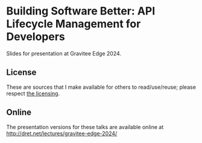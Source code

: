 # Building Software Better: API Lifecycle Management for Developers

Slides for presentation at Gravitee Edge 2024.


## License

These are sources that I make available for others to read/use/reuse; please respect [the licensing](../LICENSE).


## Online

The presentation versions for these talks are available online at http://dret.net/lectures/gravitee-edge-2024/
